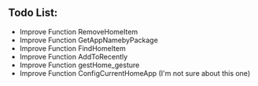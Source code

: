 
Todo List:
-----
* Improve Function RemoveHomeItem
* Improve Function GetAppNamebyPackage
* Improve Function FindHomeItem
* Improve Function AddToRecently
* Improve Function gestHome_gesture
* Improve Function ConfigCurrentHomeApp (I'm not sure about this one)